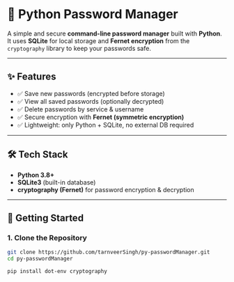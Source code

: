 # 🔐 Python Password Manager

A simple and secure **command-line password manager** built with **Python**.  
It uses **SQLite** for local storage and **Fernet encryption** from the `cryptography` library to keep your passwords safe.

---

## ✨ Features

- ✅ Save new passwords (encrypted before storage)  
- ✅ View all saved passwords (optionally decrypted)  
- ✅ Delete passwords by service & username  
- ✅ Secure encryption with **Fernet (symmetric encryption)**  
- ✅ Lightweight: only Python + SQLite, no external DB required  

---

## 🛠️ Tech Stack

- **Python 3.8+**
- **SQLite3** (built-in database)
- **cryptography (Fernet)** for password encryption & decryption

---

## 🚀 Getting Started

### 1. Clone the Repository
```bash
git clone https://github.com/tarnveerSingh/py-passwordManager.git
cd py-passwordManager

pip install dot-env cryptography
